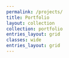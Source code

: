 ```yaml
---
permalink: /projects/
title: Portfolio
layout: collection
collection: portfolio
entries_layout: grid
classes: wide
entries_layout: grid
---
```

